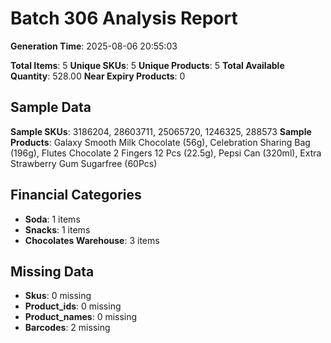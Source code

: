 # Batch 306 Analysis Report

**Generation Time**: 2025-08-06 20:55:03

**Total Items**: 5
**Unique SKUs**: 5
**Unique Products**: 5
**Total Available Quantity**: 528.00
**Near Expiry Products**: 0

## Sample Data
**Sample SKUs**: 3186204, 28603711, 25065720, 1246325, 288573
**Sample Products**: Galaxy Smooth Milk Chocolate (56g), Celebration Sharing Bag (196g), Flutes Chocolate 2 Fingers 12 Pcs (22.5g), Pepsi Can (320ml), Extra Strawberry Gum Sugarfree (60Pcs)

## Financial Categories
- **Soda**: 1 items
- **Snacks**: 1 items
- **Chocolates Warehouse**: 3 items

## Missing Data
- **Skus**: 0 missing
- **Product_ids**: 0 missing
- **Product_names**: 0 missing
- **Barcodes**: 2 missing
